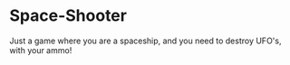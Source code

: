 # Space-Shooter
Just a game where you are a spaceship, and you need to destroy UFO's, with your ammo! 
